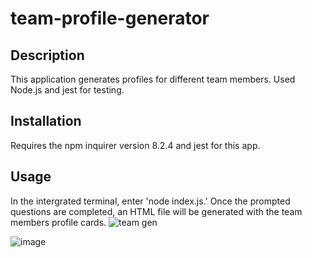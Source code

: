 # team-profile-generator

## Description

This application generates profiles for different team members. Used Node.js and jest for testing. 

## Installation 

Requires the npm inquirer version 8.2.4 and jest for this app. 

## Usage 

In the intergrated terminal, enter 'node index.js.' Once the prompted questions are completed, an HTML file will be generated with the team members profile cards. 
![team gen](https://user-images.githubusercontent.com/117704967/215023210-9e875bbe-8a0e-4b70-b204-7fded0bef2e2.png)

![image](https://user-images.githubusercontent.com/117704967/215023167-28bc3479-46c5-4d0a-9ee0-9c3fff8522d6.png)
